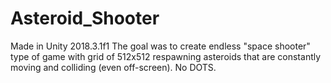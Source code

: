 # Asteroid_Shooter
Made in Unity 2018.3.1f1
The goal was to create endless "space shooter" type of game with grid of 512x512 respawning asteroids that are constantly moving
and colliding (even off-screen). No DOTS.
